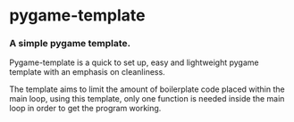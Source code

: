 # pygame-template
### A simple pygame template.
Pygame-template is a quick to set up, easy and lightweight pygame template with an emphasis on cleanliness.

The template aims to limit the amount of boilerplate code placed within the main loop, using this template, only one function is needed inside the main loop in order to get the program working.

